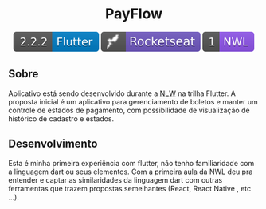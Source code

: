 <h1 align="center"> PayFlow </h1>


<p align="center">
<img alt="flutter version badge" src=".github\flutter.svg">
<img alt="rocketseat badge" src=".github\rocket.svg">
<img alt="nwl day_01" src=".github\nwl_1.svg">
</p>

## Sobre

Aplicativo está sendo desenvolvido durante a [NLW](https://nextlevelweek.com/) na trilha Flutter. A proposta inicial é um aplicativo para gerenciamento de boletos e manter um controle de estados de pagamento, com possibilidade de visualização de histórico de cadastro e estados.

## Desenvolvimento

Esta é minha primeira experiência com flutter, não tenho familiaridade com a linguagem dart ou seus elementos. Com a primeira aula da NWL deu pra entender e captar as similaridades da linguagem dart com outras ferramentas que trazem propostas semelhantes (React, React Native , etc ...).
